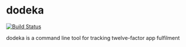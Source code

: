 # dodeka

[![Build Status](https://travis-ci.org/shimst3r/dodeka.svg?branch=master)](https://travis-ci.org/shimst3r/dodeka)

dodeka is a command line tool for tracking twelve-factor app fulfilment
